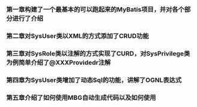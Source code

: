### 第一章构建了一个最基本的可以跑起来的MyBatis项目，并对各个部分进行了介绍
### 第二章对SysUser类以XML的方式添加了CRUD功能
### 第三章对SysRole类以注解的方式实现了CURD，对SysPrivilege类为例简单介绍了@XXXProvidedr注解
### 第四章为SysUser类增加了动态Sql的功能，讲解了OGNL表达式
### 第五章介绍了如何使用MBG自动生成代码以及如何使用
